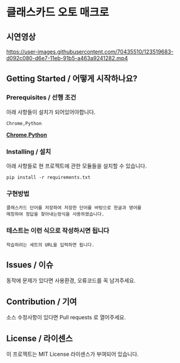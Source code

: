 # 클래스카드 오토 매크로

## 시연영상
https://user-images.githubusercontent.com/70435510/123519683-d092c080-d6e7-11eb-91b5-a463a9241282.mp4

## Getting Started / 어떻게 시작하나요?

### Prerequisites / 선행 조건

아래 사항들이 설치가 되어있어야합니다.

```
Chrome,Python
```

[**Chrome**](https://www.google.com/intl/ko/chrome),[**Python**](https://www.python.org/downloads)

### Installing / 설치
아래 사항들로 현 프로젝트에 관한 모듈들을 설치할 수 있습니다.

```
pip install -r requirements.txt
```

### 구현방법

```
클래스카드 단어를 저장하여 저장한 단어를 바탕으로 한글과 영어를
매칭하여 정답을 찾아내는방식을 사용하였습니다.
```

### 테스트는 이런 식으로 작성하시면 됩니다

```
학습하려는 세트의 URL을 입력하면 됩니다.
```

## Issues / 이슈

동작에 문제가 있다면 사용환경, 오류코드를 꼭 남겨주세요.

## Contribution / 기여

소스 수정사항이 있다면 Pull requests 로 열어주세요.

## License / 라이센스

이 프로젝트는 MIT License 라이센스가 부여되어 있습니다.
